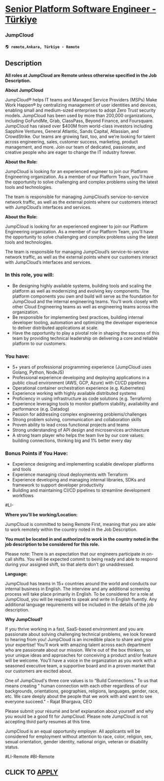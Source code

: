 # [Senior Platform Software Engineer - Türkiye](https://www.remotewlb.com/apply/senior-platform-software-engineer-turkiye)  
### JumpCloud  
#### `🌎 remote,Ankara, Türkiye - Remote`  

## Description

 **All roles at JumpCloud are Remote unless otherwise specified in the Job Description.**

  

 **About JumpCloud**

JumpCloud® helps IT teams and Managed Service Providers (MSPs) Make Work Happen® by centralizing management of user identities and devices, enabling small and medium-sized enterprises to adopt Zero Trust security models. JumpCloud has been used by more than 200,000 organizations, including GoFundMe, Grab, ClassPass, Beyond Finance, and Foursquare. JumpCloud has raised over $400M from world-class investors including Sapphire Ventures, General Atlantic, Sands Capital, Atlassian, and CrowdStrike. Our teams are growing fast, too, and we're looking for talent across engineering, sales, customer success, marketing, product management, and more. Join our team of dedicated, passionate, and creative people who are eager to change the IT industry forever.

  

 **About the Role:**

JumpCloud is looking for an experienced engineer to join our Platform Engineering organization. As a member of our Platform Team, you’ll have the opportunity to solve challenging and complex problems using the latest tools and technologies.

  

The team is responsible for managing JumpCloud’s service-to-service network traffic, as well as the external points where our customers interact with JumpCloud’s interfaces and services.

  

 **About the Role:**

JumpCloud is looking for an experienced engineer to join our Platform Engineering organization. As a member of our Platform Team, you’ll have the opportunity to solve challenging and complex problems using the latest tools and technologies.

  

The team is responsible for managing JumpCloud’s service-to-service network traffic, as well as the external points where our customers interact with JumpCloud’s interfaces and services.

  

### In this role, you will:

* Be designing highly available systems, building tools and scaling the platform as well as modernizing and evolving key components. The platform components you own and build will serve as the foundation for JumpCloud and the internal engineering teams. You’ll work closely with other Cloud Engineering teams as well as engineering teams across the organization. 
* Be responsible for implementing best practices, building internal developer tooling, automation and optimizing the developer experience to deliver distributed applications at scale.
* Have the opportunity to play a pivotal role in shaping the success of this team by providing technical leadership on delivering a core and reliable platform to our customers. 

  

### You have:

* 5+ years of professional programming experience (JumpCloud uses Golang, Python, NodeJS)
* Professional experience developing and deploying applications in a public cloud environment (AWS, GCP, Azure) with CI/CD pipelines
* Operational container orchestration experience (e.g. Kubernetes)
* Experience working with highly available distributed systems
* Proficiency in using infrastructure as code solutions (e.g. Terraform)
* Experience leveraging tools to monitor platform stability, availability and performance (e.g. Datadog)
* Passion for addressing complex engineering problems/challenges 
* Strong problem solving, communication and collaboration skills
* Proven ability to lead cross functional projects and teams
* Strong understanding of API design and microservices architecture
* A strong team player who helps the team live by our core values: building connections, thinking big and 1% better every day

  

### Bonus Points if You Have:

* Experience designing and implementing scalable developer platforms and tools
* Experience managing cloud deployments with Terraform 
* Experience developing and managing internal libraries, SDKs and framework to support developer productivity
* Building and maintaining CI/CD pipelines to streamline development workflows

  

#LI-

  

 **Where you’ll be working/Location:**

JumpCloud is committed to being Remote First, meaning that you are able to work remotely within the country noted in the Job Description.

  

 **You must be located in and authorized to work in the country noted in the job description to be considered for this role.**

  

Please note: There is an expectation that our engineers participate in on-call shifts. You will be expected commit to being ready and able to respond during your assigned shift, so that alerts don't go unaddressed.

  

 **Language:**

JumpCloud has teams in 15+ countries around the world and conducts our internal business in English. The interview and any additional screening process will take place primarily in English. To be considered for a role at JumpCloud, you will be required to speak and write in English fluently. Any additional language requirements will be included in the details of the job description.

  

 **Why JumpCloud?**

If you thrive working in a fast, SaaS-based environment and you are passionate about solving challenging technical problems, we look forward to hearing from you! JumpCloud is an incredible place to share and grow your expertise! You’ll work with amazing talent across each department who are passionate about our mission. We’re out of the box thinkers, so your unique ideas and approaches for conceiving a product and/or feature will be welcome. You’ll have a voice in the organization as you work with a seasoned executive team, a supportive board and in a proven market that our customers are excited about.

One of JumpCloud's three core values is to “Build Connections.” To us that means creating " human connection with each other regardless of our backgrounds, orientations, geographies, religions, languages, gender, race, etc. We care deeply about the people that we work with and want to see everyone succeed." - Rajat Bhargava, CEO

Please submit your résumé and brief explanation about yourself and why you would be a good fit for JumpCloud. Please note JumpCloud is not accepting third party resumes at this time.

JumpCloud is an equal opportunity employer. All applicants will be considered for employment without attention to race, color, religion, sex, sexual orientation, gender identity, national origin, veteran or disability status.

#LI-Remote #BI-Remote

  
## CLICK TO [APPLY](https://www.remotewlb.com/apply/senior-platform-software-engineer-turkiye)

